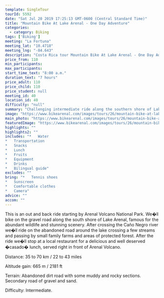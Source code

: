 ```yaml
---
template: SingleTour
tourId: 5592
date: "Sat Jul 20 2019 17:25:13 GMT-0600 (Central Standard Time)"
title: "Mountain Bike At Lake Arenal - One Day Adventure"
categories: 
  - category: Biking
tags: ['Biking']
meeting: "La Fortuna"
meeting_lat: "10.4718"
meeting_lng: "-84.643"
description: "Costa Rica tour Mountain Bike At Lake Arenal - One Day Adventure, id 5592"
price_from: 110
min_participants: 
max_participants: 
start_time_text: "8:00 a.m."
duration_text: "7 hours"
price_adult: 110
price_child: 110
price_student: null
meeting_id: 40
location_id: 40
difficulty: "null"
summary: "Challenging intermediate ride along the southern shore of Lake Arenal. Bike through the rainforest and enjoy awesome views of Arenal Volcano and its lake."
image: "https://www.bikearenal.com/images/tours/26/mountain-bike-at-lake-arenal-one-day-adventure.jpg"
main_photo: "https://www.bikearenal.com/images/tours/26/mountain-bike-at-lake-arenal-one-day-adventure.jpg"
featuredImage: "https://www.bikearenal.com/images/tours/26/mountain-bike-at-lake-arenal-one-day-adventure.jpg"
highlights: ""
highlights2: ""
includes: "*   Water
*   Transportation
*   Snacks
*   Lunch
*   Fruits
*   Equipment
*   Drinks
*   Bilingual guide"
excludes: ""
bring: "*   Tennis shoes
*   Sunscreen
*   Comfortable clothes
*   Camera"
advice: ""
accom: ""
---
```

This is an out and back ride starting by Arenal Volcano National Park. We�ll bike on the gravel road along the south shore of Lake Arenal, famous for the abundant wildlife and stunning scenery. After crossing the Caño Negro river we�ll ride on the abandoned road around the lake crossing a few streams and passing by small family farms and areas of protected forest. After the ride we�ll stop at a local restaurant for a delicious and well deserved �casado� lunch, served right in front of Arenal Volcano.

Distance: 35 to 70 km / 22 to 43 miles

Altitude gain: 665 m / 2181 ft

Terrain: Abandoned dirt road with some muddy and rocky sections. Secondary road of gravel and sand.

Difficulty: Intermediate.